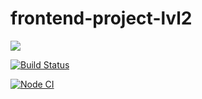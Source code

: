 # frontend-project-lvl2

<a href="https://codeclimate.com/github/Saga6569/frontend-project-lvl2/maintainability"><img src="https://api.codeclimate.com/v1/badges/5788df5816dc48214905/maintainability" /></a>

[![Build Status](https://travis-ci.com/Saga6569/frontend-project-lvl2.svg?branch=master)](https://travis-ci.com/Saga6569/frontend-project-lvl2)

[![Node CI](https://github.com/Saga6569/frontend-project-lvl2/workflows/Node%20CI/badge.svg)](https://github.com/Saga6569/frontend-project-lvl2/actions)


